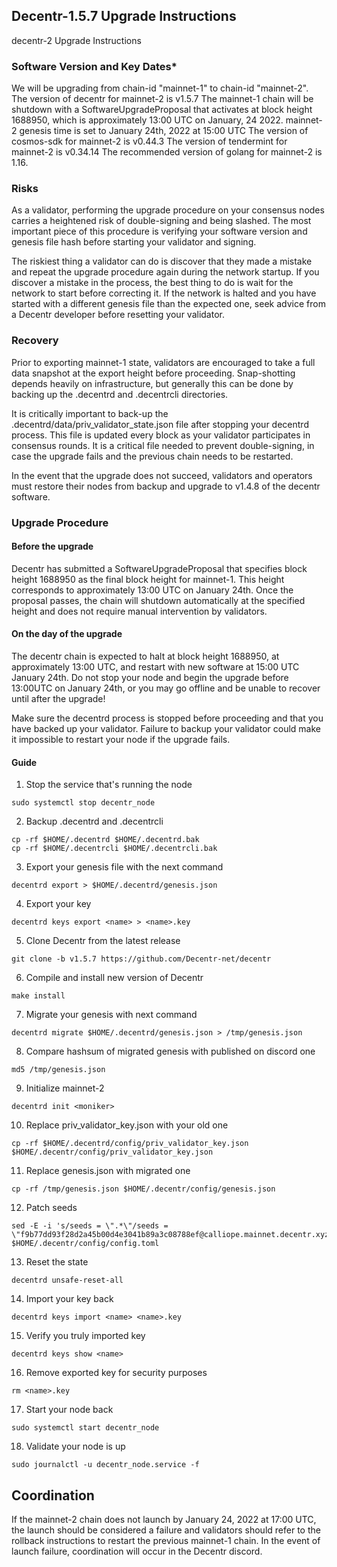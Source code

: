 ## Decentr-1.5.7 Upgrade Instructions

decentr-2 Upgrade Instructions

### Software Version and Key Dates*

We will be upgrading from chain-id "mainnet-1" to chain-id "mainnet-2".
The version of decentr for mainnet-2 is v1.5.7
The mainnet-1 chain will be shutdown with a SoftwareUpgradeProposal that activates at block height 1688950, which is approximately 13:00 UTC on January, 24 2022.
mainnet-2 genesis time is set to January 24th, 2022 at 15:00 UTC
The version of cosmos-sdk for mainnet-2 is v0.44.3
The version of tendermint for mainnet-2 is v0.34.14
The recommended version of golang for mainnet-2 is 1.16.

### Risks

As a validator, performing the upgrade procedure on your consensus nodes carries a heightened risk of double-signing and being slashed. The most important piece of this procedure is verifying your software version and genesis file hash before starting your validator and signing.

The riskiest thing a validator can do is discover that they made a mistake and repeat the upgrade procedure again during the network startup. If you discover a mistake in the process, the best thing to do is wait for the network to start before correcting it. If the network is halted and you have started with a different genesis file than the expected one, seek advice from a Decentr developer before resetting your validator.

### Recovery

Prior to exporting mainnet-1 state, validators are encouraged to take a full data snapshot at the export height before proceeding. Snap-shotting depends heavily on infrastructure, but generally this can be done by backing up the .decentrd and .decentrcli directories.

It is critically important to back-up the .decentrd/data/priv_validator_state.json file after stopping your decentrd process. This file is updated every block as your validator participates in consensus rounds. It is a critical file needed to prevent double-signing, in case the upgrade fails and the previous chain needs to be restarted.

In the event that the upgrade does not succeed, validators and operators must restore their nodes from backup and upgrade to v1.4.8 of the decentr software.

### Upgrade Procedure

#### Before the upgrade

Decentr has submitted a SoftwareUpgradeProposal that specifies block height 1688950 as the final block height for mainnet-1. This height corresponds to approximately 13:00 UTC on January 24th. Once the proposal passes, the chain will shutdown automatically at the specified height and does not require manual intervention by validators.

#### On the day of the upgrade

The decentr chain is expected to halt at block height 1688950, at approximately 13:00 UTC, and restart with new software at 15:00 UTC January 24th. Do not stop your node and begin the upgrade before 13:00UTC on January 24th, or you may go offline and be unable to recover until after the upgrade!

Make sure the decentrd process is stopped before proceeding and that you have backed up your validator. Failure to backup your validator could make it impossible to restart your node if the upgrade fails.

#### Guide

1. Stop the service that's running the node
```shell
sudo systemctl stop decentr_node
```

2. Backup .decentrd and .decentrcli
```shell
cp -rf $HOME/.decentrd $HOME/.decentrd.bak
cp -rf $HOME/.decentrcli $HOME/.decentrcli.bak
```

3. Export your genesis file with the next command
```shell
decentrd export > $HOME/.decentrd/genesis.json
```

4. Export your key
```shell
decentrd keys export <name> > <name>.key
```

5. Clone Decentr from the latest release
```shell
git clone -b v1.5.7 https://github.com/Decentr-net/decentr
```

6. Compile and install new version of Decentr
```shell
make install
```

7. Migrate your genesis with next command
```shell
decentrd migrate $HOME/.decentrd/genesis.json > /tmp/genesis.json
```

8. Compare hashsum of migrated genesis with published on discord one
```shell
md5 /tmp/genesis.json
```

9. Initialize mainnet-2
```shell
decentrd init <moniker>
```

10. Replace priv_validator_key.json with your old one
```shell
cp -rf $HOME/.decentrd/config/priv_validator_key.json $HOME/.decentr/config/priv_validator_key.json
```

11. Replace genesis.json with migrated one
```shell
cp -rf /tmp/genesis.json $HOME/.decentr/config/genesis.json
```

12. Patch seeds
```shell
sed -E -i 's/seeds = \".*\"/seeds = \"f9b77dd93f28d2a45b00d4e3041b89a3c08788ef@calliope.mainnet.decentr.xyz:26656,987b5ce87b1b922793069756f594533eedf0f060@euterpe.mainnet.decentr.xyz:26656,2caebc4dad8d2ff95400918572d455392e10a63c@hera.mainnet.decentr.xyz:26656,c37f32e202e13b0725515570f794b68573a6f58c@hermes.mainnet.decentr.xyz:26656,4520b3221c91fa98a947a4c7f518ba5aab4e5b08@melpomene.mainnet.decentr.xyz:26656,c17bc88591115e52a686811630ad8c053de19f83@poseidon.mainnet.decentr.xyz:26656,c4ba719d38c871a93fb06cbfe0891ab11fedb9f7@terpsichore.mainnet.decentr.xyz:26656,9e9e0243610fadc0f65d3d927e2d682d86f71ea9@thalia.mainnet.decentr.xyz:26656,e1f3ce208776ff1fad0e8190f5475b68e841d788@zeus.mainnet.decentr.xyz:26656\"/' $HOME/.decentr/config/config.toml
```

13. Reset the state
```shell
decentrd unsafe-reset-all
```

14. Import your key back
```shell
decentrd keys import <name> <name>.key
```

15. Verify you truly imported key
```shell
decentrd keys show <name>
```

16. Remove exported key for security purposes
```shell
rm <name>.key
```

17. Start your node back
```shell
sudo systemctl start decentr_node
```

18. Validate your node is up
```shell
sudo journalctl -u decentr_node.service -f
```

## Coordination

If the mainnet-2 chain does not launch by January 24, 2022 at 17:00 UTC, the launch should be considered a failure and validators should refer to the rollback instructions to restart the previous mainnet-1 chain. In the event of launch failure, coordination will occur in the Decentr discord.
